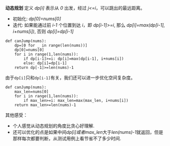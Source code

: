 **动态规划**
定义 *dp[i]* 表示从 *0* 出发，经过 *j<=i*，可以跳出的最远距离。
- 初始化: *dp[0]=nums[0]*
- 迭代: 如果能通过前 *i-1* 个位置到达 *i*，即 *dp[i-1]>=i*, 那么 *dp[i]=max(dp[i-1], i+nums[i])*, 否则 *dp[i]=dp[i-1]*
```python3
def canJump(nums):
    dp=[0 for _ in range(len(nums))]
    dp[0]=nums[0]
    for i in range(1,len(nums)):
        if dp[i-1]>=i: dp[i]=max(dp[i-1], i+nums[i])
        else: dp[i]=dp[i-1]
    return dp[-1]>=len(nums)-1
```
由于`dp[i]`只和`dp[i-1]`有关，我们还可以进一步优化空间复杂度。
```python3
def canJump(nums):
    max_len=nums[0]
    for i in range(1,len(nums)):
        if max_len>=i: max_len=max(max_len, i+nums[i])
    return max_len>=len(nums)-1
```
其他感受：
- 个人感觉从动态规划的角度比贪心好理解.
- 还可以优化的点是如果中间*dp[i]*或者*max_len*大于*len(nums)-1*就返回，但是那样每次都要判断，从测试用例上看节省不了多少时间.